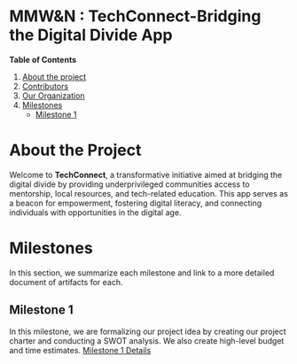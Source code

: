 # MMW&N : TechConnect-Bridging the Digital Divide App

**Table of Contents**
1. [About the project](#about-the-project)
2. [Contributors](https://github.com/cis-famu/design-project-mmw-n/blob/main/organization.md)
3. [Our Organization](https://github.com/cis-famu/design-project-mmw-n/blob/main/organization.md)
4. [Milestones](#milestones)
    - [Milestone 1](#milestone-1)

# About the Project
Welcome to **TechConnect**, a transformative initiative aimed at bridging the digital divide by providing underprivileged communities access to mentorship, local resources, and tech-related education. This app serves as a beacon for empowerment, fostering digital literacy, and connecting individuals with opportunities in the digital age.

# Milestones
In this section, we summarize each milestone and link to a more detailed document of artifacts for each.

## Milestone 1
In this milestone, we are formalizing our project idea by creating our project charter and conducting a SWOT analysis. We also create high-level budget and time estimates.
[Milestone 1 Details](https://github.com/cis-famu/design-project-mmw-n/blob/main/milestone-1.md)

